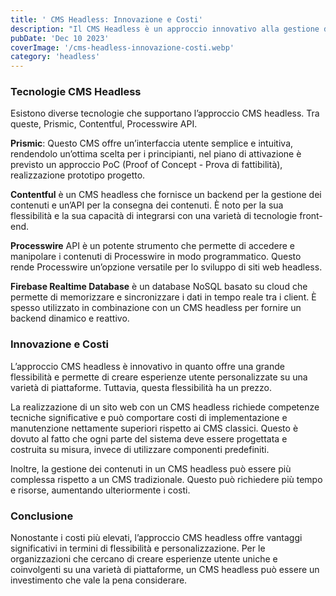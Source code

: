 ```yaml
---
title: ' CMS Headless: Innovazione e Costi'
description: "Il CMS Headless è un approccio innovativo alla gestione dei contenuti che sta guadagnando popolarità nel mondo dello sviluppo web. A differenza dei tradizionali CMS (Content Management Systems), un CMS headless non ha un’interfaccia utente predefinita o “head”. Invece, i contenuti sono accessibili tramite API e possono essere presentati su qualsiasi piattaforma o dispositivo."
pubDate: 'Dec 10 2023'
coverImage: '/cms-headless-innovazione-costi.webp'
category: 'headless'
---
```





### Tecnologie CMS Headless
Esistono diverse tecnologie che supportano l’approccio CMS headless. Tra queste, Prismic, Contentful, Processwire API.

**Prismic**: Questo CMS offre un’interfaccia utente semplice e intuitiva, rendendolo un’ottima scelta per i principianti, nel piano di attivazione è previsto un approccio PoC (Proof of Concept - Prova di fattibilità), realizzazione prototipo progetto.

**Contentful** è un CMS headless che fornisce un backend per la gestione dei contenuti e un’API per la consegna dei contenuti. È noto per la sua flessibilità e la sua capacità di integrarsi con una varietà di tecnologie front-end.

**Processwire** API è un potente strumento che permette di accedere e manipolare i contenuti di Processwire in modo programmatico. Questo rende Processwire un’opzione versatile per lo sviluppo di siti web headless.

**Firebase Realtime Database** è un database NoSQL basato su cloud che permette di memorizzare e sincronizzare i dati in tempo reale tra i client. È spesso utilizzato in combinazione con un CMS headless per fornire un backend dinamico e reattivo.

### Innovazione e Costi
L’approccio CMS headless è innovativo in quanto offre una grande flessibilità e permette di creare esperienze utente personalizzate su una varietà di piattaforme. Tuttavia, questa flessibilità ha un prezzo.

La realizzazione di un sito web con un CMS headless richiede competenze tecniche significative e può comportare costi di implementazione e manutenzione nettamente superiori rispetto ai CMS classici. Questo è dovuto al fatto che ogni parte del sistema deve essere progettata e costruita su misura, invece di utilizzare componenti predefiniti.

Inoltre, la gestione dei contenuti in un CMS headless può essere più complessa rispetto a un CMS tradizionale. Questo può richiedere più tempo e risorse, aumentando ulteriormente i costi.

### Conclusione
Nonostante i costi più elevati, l’approccio CMS headless offre vantaggi significativi in termini di flessibilità e personalizzazione. Per le organizzazioni che cercano di creare esperienze utente uniche e coinvolgenti su una varietà di piattaforme, un CMS headless può essere un investimento che vale la pena considerare.  